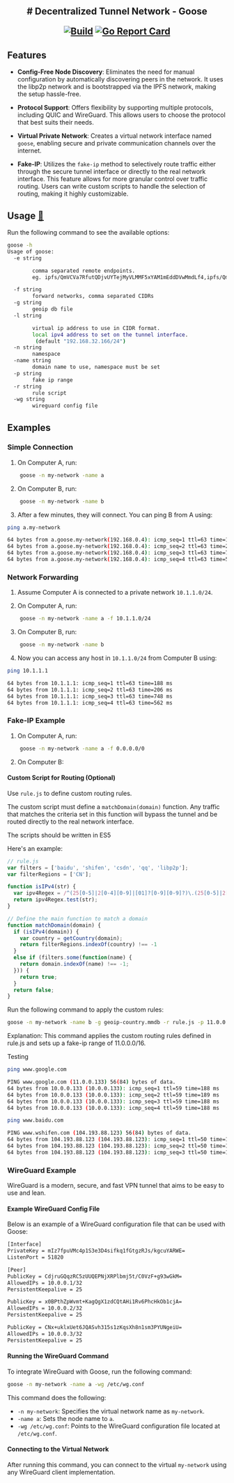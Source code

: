 
<h2 align="center">
# Decentralized Tunnel Network - Goose

[![Build](https://github.com/nickjfree/goose/actions/workflows/build.yml/badge.svg)](https://github.com/nickjfree/goose/actions/workflows/build.yml/badge.svg)
[![Go Report Card](https://goreportcard.com/badge/github.com/nickjfree/goose)](https://goreportcard.com/report/github.com/nickjfree/goose)

</h2>



## Features

- **Config-Free Node Discovery**: Eliminates the need for manual configuration by automatically discovering peers in the network. It uses the libp2p network and is bootstrapped via the IPFS network, making the setup hassle-free.

- **Protocol Support**: Offers flexibility by supporting multiple protocols, including QUIC and WireGuard. This allows users to choose the protocol that best suits their needs.

- **Virtual Private Network**: Creates a virtual network interface named `goose`, enabling secure and private communication channels over the internet.

- **Fake-IP**:  Utilizes the `fake-ip` method to selectively route traffic either through the secure tunnel interface or directly to the real network interface. This feature allows for more granular control over traffic routing. Users can write custom scripts to handle the selection of routing, making it highly customizable.


## Usage [🤖](https://chat.openai.com/g/g-CMQzJ1mTq-goose-grid-commander)

Run the following command to see the available options:

```bash
goose -h
Usage of goose:
  -e string

        comma separated remote endpoints.
        eg. ipfs/QmVCVa7RfutQDjvUYTejMyVLMMF5xYAM1mEddDVwMmdLf4,ipfs/QmYXWTQ1jTZ3ZEXssCyBHMh4H4HqLPez5dhpqkZbSJjh7r

  -f string
        forward networks, comma separated CIDRs
  -g string
        geoip db file
  -l string

        virtual ip address to use in CIDR format.
        local ipv4 address to set on the tunnel interface.
         (default "192.168.32.166/24")
  -n string
        namespace
  -name string
        domain name to use, namespace must be set
  -p string
        fake ip range
  -r string
        rule script
  -wg string
        wireguard config file
```


## Examples

### Simple Connection

1. On Computer A, run:

```bash
    goose -n my-network -name a
```

2. On Computer B, run:

```bash
    goose -n my-network -name b
```

3. After a few minutes, they will connect. You can ping B from A using:

```bash
ping a.my-network

64 bytes from a.goose.my-network(192.168.0.4): icmp_seq=1 ttl=63 time=188 ms
64 bytes from a.goose.my-network(192.168.0.4): icmp_seq=2 ttl=63 time=206 ms
64 bytes from a.goose.my-network(192.168.0.4): icmp_seq=3 ttl=63 time=748 ms
64 bytes from a.goose.my-network(192.168.0.4): icmp_seq=4 ttl=63 time=562 ms
```

### Network Forwarding

1. Assume Computer A is connected to a private network `10.1.1.0/24`.

2. On Computer A, run:

```bash
    goose -n my-network -name a -f 10.1.1.0/24
```

3. On Computer B, run:

```bash
    goose -n my-network -name b
```

4. Now you can access any host in `10.1.1.0/24` from Computer B using:

```bash
ping 10.1.1.1

64 bytes from 10.1.1.1: icmp_seq=1 ttl=63 time=188 ms
64 bytes from 10.1.1.1: icmp_seq=2 ttl=63 time=206 ms
64 bytes from 10.1.1.1: icmp_seq=3 ttl=63 time=748 ms
64 bytes from 10.1.1.1: icmp_seq=4 ttl=63 time=562 ms
```

### Fake-IP Example

1. On Computer A, run:

```bash
    goose -n my-network -name a -f 0.0.0.0/0
```

2. On Computer B:

####  Custom Script for Routing (Optional)

Use `rule.js` to define custom routing rules.

The custom script must define a `matchDomain(domain)` function. Any traffic that matches the criteria set in this function will bypass the tunnel and be routed directly to the real network interface.

The scripts should be written in ES5

Here's an example:

```javascript
// rule.js
var filters = ['baidu', 'shifen', 'csdn', 'qq', 'libp2p'];
var filterRegions = ['CN'];

function isIPv4(str) {
  var ipv4Regex = /^(25[0-5]|2[0-4][0-9]|[01]?[0-9][0-9]?)\.(25[0-5]|2[0-4][0-9]|[01]?[0-9][0-9]?)\.(25[0-5]|2[0-4][0-9]|[01]?[0-9][0-9]?)\.(25[0-5]|2[0-4][0-9]|[01]?[0-9][0-9]?)$/;
  return ipv4Regex.test(str);
}

// Define the main function to match a domain
function matchDomain(domain) {
  if (isIPv4(domain)) {
    var country = getCountry(domain); 
    return filterRegions.indexOf(country) !== -1
  }
  else if (filters.some(function(name) {
    return domain.indexOf(name) !== -1;
  })) {
    return true;
  }
  return false;
}
```
Run the following command to apply the custom rules:

```bash
goose -n my-network -name b -g geoip-country.mmdb -r rule.js -p 11.0.0.0/16
```

Explanation: This command applies the custom routing rules defined in rule.js and sets up a fake-ip range of 11.0.0.0/16.


Testing

```bash
ping www.google.com

PING www.google.com (11.0.0.133) 56(84) bytes of data.
64 bytes from 10.0.0.133 (10.0.0.133): icmp_seq=1 ttl=59 time=188 ms
64 bytes from 10.0.0.133 (10.0.0.133): icmp_seq=2 ttl=59 time=189 ms
64 bytes from 10.0.0.133 (10.0.0.133): icmp_seq=3 ttl=59 time=188 ms
64 bytes from 10.0.0.133 (10.0.0.133): icmp_seq=4 ttl=59 time=188 ms

ping www.baidu.com

PING www.wshifen.com (104.193.88.123) 56(84) bytes of data.
64 bytes from 104.193.88.123 (104.193.88.123): icmp_seq=1 ttl=50 time=150 ms
64 bytes from 104.193.88.123 (104.193.88.123): icmp_seq=2 ttl=50 time=149 ms
64 bytes from 104.193.88.123 (104.193.88.123): icmp_seq=3 ttl=50 time=149 ms
```

### WireGuard Example

WireGuard is a modern, secure, and fast VPN tunnel that aims to be easy to use and lean.

#### Example WireGuard Config File

Below is an example of a WireGuard configuration file that can be used with Goose:

```bash
[Interface]
PrivateKey = mIz7fpuVMc4p1S3e3D4sifkq1fGtgzRJs/kgcuYARWE=
ListenPort = 51820

[Peer]  
PublicKey = CdjruGQqzRC5zUUQEPNjXRPlbmj5t/C0VzF+g93wGkM=
AllowedIPs = 10.0.0.1/32
PersistentKeepalive = 25

PublicKey = x0BPthZpWvmt+KagQgX1zdCQtAHi1Rv6PhcHkOb1cjA=
AllowedIPs = 10.0.0.2/32
PersistentKeepalive = 25

PublicKey = CNx+uklxUet6JQASvh315s1zKqsXh8n1sm3PYUNgeiU=
AllowedIPs = 10.0.0.3/32
PersistentKeepalive = 25
```

#### Running the WireGuard Command

To integrate WireGuard with Goose, run the following command:

```bash
goose -n my-network -name a -wg /etc/wg.conf
```

This command does the following:

- `-n my-network`: Specifies the virtual network name as `my-network`.
- `-name a`: Sets the node name to `a`.
- `-wg /etc/wg.conf`: Points to the WireGuard configuration file located at `/etc/wg.conf`.

#### Connecting to the Virtual Network

After running this command, you can connect to the virtual `my-network` using any WireGuard client implementation.
